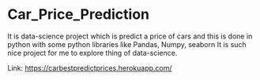# Car_Price_Prediction
It is data-science project which is predict a price of cars and this is done in python with some python libraries like Pandas, Numpy, seaborn It is such nice project for me to explore thing of data-science.

Link: https://carbestpredictprices.herokuapp.com/

